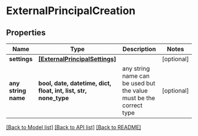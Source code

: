 # ExternalPrincipalCreation


## Properties
Name | Type | Description | Notes
------------ | ------------- | ------------- | -------------
**settings** | [**[ExternalPrincipalSettings]**](ExternalPrincipalSettings.md) |  | [optional] 
**any string name** | **bool, date, datetime, dict, float, int, list, str, none_type** | any string name can be used but the value must be the correct type | [optional]

[[Back to Model list]](../README.md#documentation-for-models) [[Back to API list]](../README.md#documentation-for-api-endpoints) [[Back to README]](../README.md)



